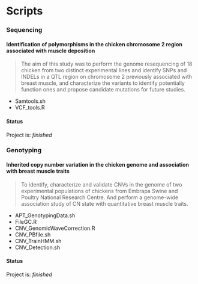 # Scripts

### Sequencing
#### Identification of polymorphisms in the chicken chromosome 2 region associated with muscle deposition
> The aim of this study was to perform the genome
resequencing of 18 chicken from two distinct experimental lines and identify SNPs and
INDELs in a QTL region on chromosome 2 previously associated with breast muscle, and
characterize the variants to identify potentially function ones and propose candidate mutations
for future studies.
  * Samtools.sh
  * VCF_tools.R
  
#### Status
Project is: _finished_

### Genotyping
#### Inherited copy number variation in the chicken genome and association with breast muscle traits
> To identify, characterize and validate CNVs in the genome of two experimental
populations of chickens from Embrapa Swine and Poultry National Research Centre. And
perform a genome-wide association study of CN state with quantitative breast muscle traits.
  * APT_GenotypingData.sh
  * FileGC.R
  * CNV_GenomicWaveCorrection.R
  * CNV_PBfile.sh
  * CNV_TrainHMM.sh
  * CNV_Detection.sh
 
  
#### Status
Project is: _finished_
